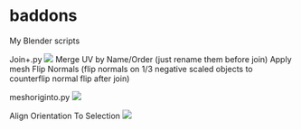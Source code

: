 # baddons
My Blender scripts

Join+.py
![](https://i.imgur.com/gFtLk9m.gif)
Merge UV by Name/Order (just rename them before join)
Apply mesh
Flip Normals (flip normals on 1/3 negative scaled objects to counterflip normal flip after join)

meshoriginto.py
![](https://i.imgur.com/GLYBTJO.gif)

Align Orientation To Selection
![](https://i.imgur.com/byRKEuG.gif)




